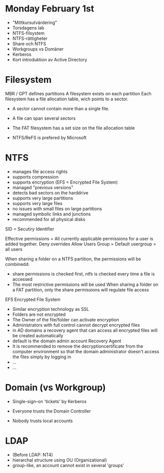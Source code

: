 # Monday February 1st

* "Mittkursutvärdering"
* Torsdagens lab
* NTFS-filsystem
* NTFS-rättigheter
* Share och NTFS
* Workgroups vs Domäner
* Kerberos
* Kort introduktion av Active Directory

<!-- begin -->

# Filesystem
MBR / GPT defines partitions
A filesystem exists on each partition
Each filesystem has a file allocation table, wich points to a sector.
- A sector cannot contain more than a single file.
- A file can span several sectors

- The FAT filesystem has a set size on the file allocation table
- NTFS/ReFS is prefered by Microsoft

# NTFS
- manages file access rights
- supports compression
- supports encryption (EFS = Encrypted File System)
- managed "previous versions"
- detects bad sectors on the harddrive
- supports very large partitions
- supports very large files
- no issues with small files on large partitions
- managed symbolic links and junctions
- recommended for all physical disks


SID = Secutiry Identifier

Effective permissions = All currently applicable permissions for a user is added together.
Deny overrides Allow
Users Group = Default usergroup = all users

When sharing a folder on a NTFS partition, the permissions will be combinedd.
- share permissions is checked first, ntfs is checked every time a file is accessed
- The most restrictive permissions will be used
When sharing a folder on a FAT partition, only the share permissions will regulate file access

EFS Encrypted File System
- Similar encryption technology as SSL
- Folders are not encrypted
- The Owner of the file/folder can activate encryption
- Administrators with full control cannot decrypt encrypted files
- in AD domains a recovery agent that can access all encrypted files will be created automatically
- default is the domain admin account Recovery Agent
- It is recommended to remove the decryptioncertificate from the computer environment so that the domain administrator doesn't access the files simply by logging in
- ...
- ...

# Domain (vs Workgroup)
- Single-sign-on 'tickets' by Kerberos
- Everyone trusts the Domain Controller

- Nobody trusts local accounts


# LDAP
- (Before LDAP: NT4)
- hierarchal structure using OU (Organizational)
- group-like, an account cannot exist in several 'groups'